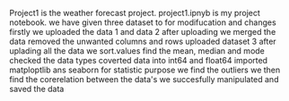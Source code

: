 Project1 is the weather forecast project.
project1.ipnyb is my project notebook.
we have given three dataset to for modifucation and changes 
firstly we uploaded the data 1 and data 2 after uploading we merged the data 
removed the unwanted columns and rows 
uploaded dataset 3 
after uplading all the data we sort.values 
find the mean, median and mode 
checked the data types 
coverted data into int64 and float64
imported matploptlib ans seaborn for statistic purpose 
we find the outliers 
we then find the corerelation between the data's
we succesfully manipulated and saved the data 
